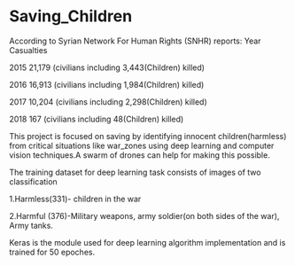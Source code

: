 # Saving_Children
According to Syrian Network For Human Rights (SNHR) reports:
Year Casualties

2015 21,179 (civilians including 3,443(Children) killed)

2016 16,913 (civilians including 1,984(Children) killed)

2017 10,204 (civilians including 2,298(Children) killed)

2018 167 (civilians including 48(Children) killed)

This project is focused on saving by identifying innocent children(harmless) from critical situations like war_zones using deep learning and computer vision techniques.A swarm of drones can help for making this possible.

The training dataset for deep learning task consists of images of two classification

1.Harmless(331)- children in the war

2.Harmful (376)-Military weapons, army soldier(on both sides of the war), Army tanks.

Keras is the module used for deep learning algorithm implementation and is trained for 50 epoches.


